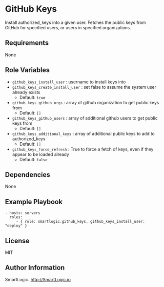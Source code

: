 GitHub Keys
=========

Install authorized_keys into a given user. Fetches the public keys from GitHub 
for specified users, or users in specified organizations.

Requirements
------------

None

Role Variables
--------------

* `github_keys_install_user` : username to install keys into
* `github_keys_create_install_user` : set false to assume the system user 
    already exists
    * Default: `true`
* `github_keys_github_orgs` : array of github organization to get public keys 
    from
    * Default: `[]`
* `github_keys_github_users` : array of additional github users to get public 
    keys from
    * Default: `[]`
* `github_keys_additional_keys` : array of additional public keys to add to 
    authorized_keys
    * Default: `[]`
* `github_keys_force_refresh` : True to force a fetch of keys, even if they 
    appear to be loaded already
    * Default: `false`

Dependencies
------------

None

Example Playbook
----------------

    - hosts: servers
      roles:
         - { role: smartlogic.github_keys, github_keys_install_user: "deploy" }

License
-------

MIT

Author Information
------------------

SmartLogic. http://SmartLogic.io
